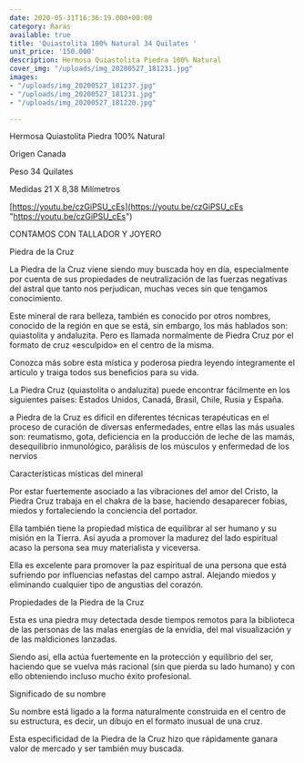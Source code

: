 ```yaml
---
date: 2020-05-31T16:36:19.000+00:00
category: Raras
available: true
title: 'Quiastolita 100% Natural 34 Quilates '
unit_price: '150.000'
description: Hermosa Quiastolita Piedra 100% Natural
cover_img: "/uploads/img_20200527_181231.jpg"
images:
- "/uploads/img_20200527_181237.jpg"
- "/uploads/img_20200527_181231.jpg"
- "/uploads/img_20200527_181220.jpg"

---
```

Hermosa Quiastolita Piedra 100% Natural 

Origen Canada 

Peso 34 Quilates

Medidas 21 X 8,38 Milímetros

[https://youtu.be/czGiPSU_cEs](https://youtu.be/czGiPSU_cEs "https://youtu.be/czGiPSU_cEs")

CONTAMOS CON TALLADOR Y JOYERO

Piedra de la Cruz

La Piedra de la Cruz viene siendo muy buscada hoy en día, especialmente por cuenta de sus propiedades de neutralización de las fuerzas negativas del astral que tanto nos perjudican, muchas veces sin que tengamos conocimiento.

Este mineral de rara belleza, también es conocido por otros nombres, conocido de la región en que se está, sin embargo, los más hablados son: quiastolita y andaluzita. Pero es llamada normalmente de Piedra Cruz por el formato de cruz «esculpido» en el centro de la misma.

Conozca más sobre esta mística y poderosa piedra leyendo íntegramente el artículo y traiga todos sus beneficios para su vida.

La Piedra Cruz (quiastolita o andaluzita) puede encontrar fácilmente en los siguientes países: Estados Unidos, Canadá, Brasil, Chile, Rusia y España.

a Piedra de la Cruz es difícil en diferentes técnicas terapéuticas en el proceso de curación de diversas enfermedades, entre ellas las más usuales son: reumatismo, gota, deficiencia en la producción de leche de las mamás, desequilibrio inmunológico, parálisis de los músculos y enfermedad de los nervios

Características místicas del mineral

Por estar fuertemente asociado a las vibraciones del amor del Cristo, la Piedra Cruz trabaja en el chakra de la base, haciendo desaparecer fobias, miedos y fortaleciendo la conciencia del portador.

Ella también tiene la propiedad mística de equilibrar al ser humano y su misión en la Tierra. Así ayuda a promover la madurez del lado espiritual acaso la persona sea muy materialista y viceversa.

Ella es excelente para promover la paz espiritual de una persona que está sufriendo por influencias nefastas del campo astral. Alejando miedos y eliminando cualquier tipo de angustias del corazón.

Propiedades de la Piedra de la Cruz

Esta es una piedra muy detectada desde tiempos remotos para la biblioteca de las personas de las malas energías de la envidia, del mal visualización y de las maldiciones lanzadas.

Siendo así, ella actúa fuertemente en la protección y equilibrio del ser, haciendo que se vuelva más racional (sin que pierda su lado humano) y con ello obteniendo incluso mucho éxito profesional.

Significado de su nombre

Su nombre está ligado a la forma naturalmente construida en el centro de su estructura, es decir, un dibujo en el formato inusual de una cruz.

Esta especificidad de la Piedra de la Cruz hizo que rápidamente ganara valor de mercado y ser también muy buscada.
